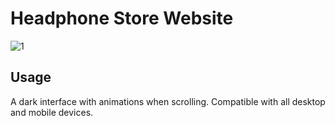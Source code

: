 # Headphone Store Website

![1](https://user-images.githubusercontent.com/95723185/164282006-af589c12-ed10-4b78-9471-4da12f849203.png)

## Usage
A dark interface with animations when scrolling. Compatible with all desktop and mobile devices.
